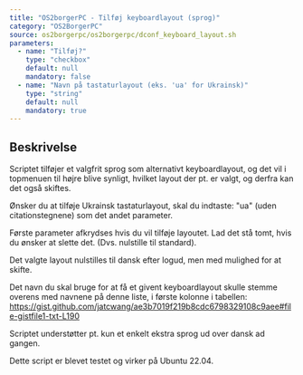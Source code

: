 ```yaml
---
title: "OS2borgerPC - Tilføj keyboardlayout (sprog)"
category: "OS2BorgerPC"
source: os2borgerpc/os2borgerpc/dconf_keyboard_layout.sh
parameters:
  - name: "Tilføj?"
    type: "checkbox"
    default: null
    mandatory: false
  - name: "Navn på tastaturlayout (eks. 'ua' for Ukrainsk)"
    type: "string"
    default: null
    mandatory: true
---
```


## Beskrivelse
Scriptet tilføjer et valgfrit sprog som alternativt keyboardlayout,
og det vil i topmenuen til højre blive synligt, hvilket layout der pt. er valgt, og derfra kan det også skiftes.

Ønsker du at tilføje Ukrainsk tastaturlayout, skal du indtaste: "ua" (uden citationstegnene) som det andet parameter.

Første parameter afkrydses hvis du vil tilføje layoutet. Lad det stå tomt, hvis du ønsker at slette det. (Dvs. nulstille til standard).

Det valgte layout nulstilles til dansk efter logud, men med mulighed for at skifte.

Det navn du skal bruge for at få et givent keyboardlayout  skulle stemme overens med navnene på denne liste, i første kolonne i tabellen:
https://gist.github.com/jatcwang/ae3b7019f219b8cdc6798329108c9aee#file-gistfile1-txt-L190

Scriptet understøtter pt. kun et enkelt ekstra sprog ud over dansk ad gangen.

Dette script er blevet testet og virker på Ubuntu 22.04.